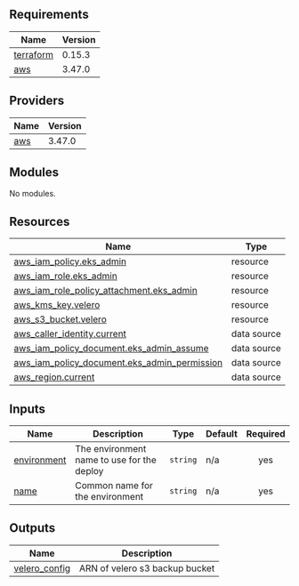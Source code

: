 ## Requirements

| Name | Version |
|------|---------|
| <a name="requirement_terraform"></a> [terraform](#requirement\_terraform) | 0.15.3 |
| <a name="requirement_aws"></a> [aws](#requirement\_aws) | 3.47.0 |

## Providers

| Name | Version |
|------|---------|
| <a name="provider_aws"></a> [aws](#provider\_aws) | 3.47.0 |

## Modules

No modules.

## Resources

| Name | Type |
|------|------|
| [aws_iam_policy.eks_admin](https://registry.terraform.io/providers/hashicorp/aws/3.47.0/docs/resources/iam_policy) | resource |
| [aws_iam_role.eks_admin](https://registry.terraform.io/providers/hashicorp/aws/3.47.0/docs/resources/iam_role) | resource |
| [aws_iam_role_policy_attachment.eks_admin](https://registry.terraform.io/providers/hashicorp/aws/3.47.0/docs/resources/iam_role_policy_attachment) | resource |
| [aws_kms_key.velero](https://registry.terraform.io/providers/hashicorp/aws/3.47.0/docs/resources/kms_key) | resource |
| [aws_s3_bucket.velero](https://registry.terraform.io/providers/hashicorp/aws/3.47.0/docs/resources/s3_bucket) | resource |
| [aws_caller_identity.current](https://registry.terraform.io/providers/hashicorp/aws/3.47.0/docs/data-sources/caller_identity) | data source |
| [aws_iam_policy_document.eks_admin_assume](https://registry.terraform.io/providers/hashicorp/aws/3.47.0/docs/data-sources/iam_policy_document) | data source |
| [aws_iam_policy_document.eks_admin_permission](https://registry.terraform.io/providers/hashicorp/aws/3.47.0/docs/data-sources/iam_policy_document) | data source |
| [aws_region.current](https://registry.terraform.io/providers/hashicorp/aws/3.47.0/docs/data-sources/region) | data source |

## Inputs

| Name | Description | Type | Default | Required |
|------|-------------|------|---------|:--------:|
| <a name="input_environment"></a> [environment](#input\_environment) | The environment name to use for the deploy | `string` | n/a | yes |
| <a name="input_name"></a> [name](#input\_name) | Common name for the environment | `string` | n/a | yes |

## Outputs

| Name | Description |
|------|-------------|
| <a name="output_velero_config"></a> [velero\_config](#output\_velero\_config) | ARN of velero s3 backup bucket |
